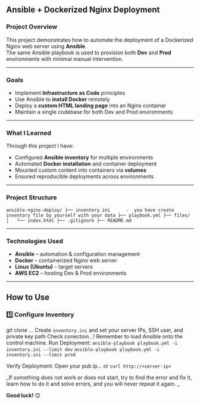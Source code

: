 ## Ansible + Dockerized Nginx Deployment

###  Project Overview
This project demonstrates how to automate the deployment of a Dockerized Nginx web server using **Ansible**.  
The same Ansible playbook is used to provision both **Dev** and **Prod** environments with minimal manual intervention.

---

###  Goals
- Implement **Infrastructure as Code** principles
- Use Ansible to **install Docker** remotely
- Deploy a **custom HTML landing page** into an Nginx container
- Maintain a single codebase for both Dev and Prod environments

---

###  What I Learned
Through this project I have:
- Configured **Ansible inventory** for multiple environments
- Automated **Docker installation** and container deployment
- Mounted custom content into containers via **volumes**
- Ensured reproducible deployments across environments

---

###  Project Structure

`ansible-nginx-deploy/
├── inventory.ini      -  you have create inventory file by yourself with your data
├── playbook.yml
├── files/
│   └── index.html
├── .gitignore
├── README.md`

---

### Technologies Used
- **Ansible** – automation & configuration management
- **Docker** – containerized Nginx web server
- **Linux (Ubuntu)** – target servers
- **AWS EC2** – hosting Dev & Prod environments

---

##  How to Use

### 1️⃣ Configure Inventory
git clone ...
Create  `inventory.ini` and set your server IPs, SSH user, and private key path
Check conection...!
Remember to load Ansible onto the control machine.
Run Deployment:
`ansible-playbook playbook.yml -i inventory.ini --limit dev`
`ansible-playbook playbook.yml -i inventory.ini --limit prod`

Verify Deployment:
Open your pub ip... or `curl http://<server-ip>`

_If something does not work or does not start, try to find the error and fix it, learn how to do it and solve errors, and you will never repeat it again.
_

**Good luck!** 😊










